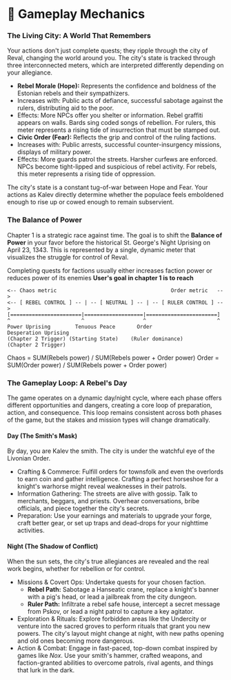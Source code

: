 # 🧙 Gameplay Mechanics

### The Living City: A World That Remembers
Your actions don't just complete quests; they ripple through the city of Reval, changing the world around you. The city's state is tracked through three interconnected meters, which are interpreted differently depending on your allegiance.

- **Rebel Morale (Hope):** Represents the confidence and boldness of the Estonian rebels and their sympathizers.
- Increases with: Public acts of defiance, successful sabotage against the rulers, distributing aid to the poor.
- Effects: More NPCs offer you shelter or information. Rebel graffiti appears on walls. Bards sing coded songs of rebellion. For rulers, this meter represents a rising tide of insurrection that must be stamped out.
- **Civic Order (Fear):** Reflects the grip and control of the ruling factions.
- Increases with: Public arrests, successful counter-insurgency missions, displays of military power.
- Effects: More guards patrol the streets. Harsher curfews are enforced. NPCs become tight-lipped and suspicious of rebel activity. For rebels, this meter represents a rising tide of oppression.

The city's state is a constant tug-of-war between Hope and Fear. Your actions as Kalev directly determine whether the populace feels emboldened enough to rise up or cowed enough to remain subservient.

### The Balance of Power
Chapter 1 is a strategic race against time. The goal is to shift the **Balance of Power** in your favor before the historical St. George's Night Uprising on April 23, 1343. This is represented by a single, dynamic meter that visualizes the struggle for control of Reval.

Completing quests for factions usually either increases faction power or reduces power of its enemies
**User's goal in chapter 1 is to reach**

```
<-- Chaos metric                                     Order metric   -->
<-- [ REBEL CONTROL ] -- | -- [ NEUTRAL ] -- | -- [ RULER CONTROL ] -->
[=======================|===================|=======================]
^                       ^                   ^                       ^
Power Uprising        Tenuous Peace       Order                 Desperation Uprising
(Chapter 2 Trigger) (Starting State)    (Ruler dominance)       (Chapter 2 Trigger)
```

Chaos = SUM(Rebels power) / SUM(Rebels power + Order power)
Order = SUM(Order power) / SUM(Rebels power + Order power)



### The Gameplay Loop: A Rebel's Day
The game operates on a dynamic day/night cycle, where each phase offers different opportunities and dangers, creating a core loop of preparation, action, and consequence. This loop remains consistent across both phases of the game, but the stakes and mission types will change dramatically.

#### Day (The Smith's Mask)
By day, you are Kalev the smith. The city is under the watchful eye of the Livonian Order.
- Crafting & Commerce: Fulfill orders for townsfolk and even the overlords to earn coin and gather intelligence. Crafting a perfect horseshoe for a knight's warhorse might reveal weaknesses in their patrols.
- Information Gathering: The streets are alive with gossip. Talk to merchants, beggars, and priests. Overhear conversations, bribe officials, and piece together the city's secrets.
- Preparation: Use your earnings and materials to upgrade your forge, craft better gear, or set up traps and dead-drops for your nighttime activities.

#### Night (The Shadow of Conflict)
When the sun sets, the city's true allegiances are revealed and the real work begins, whether for rebellion or for control.
- Missions & Covert Ops: Undertake quests for your chosen faction.
    - **Rebel Path:** Sabotage a Hanseatic crane, replace a knight's banner with a pig's head, or lead a jailbreak from the city dungeon.
    - **Ruler Path:** Infiltrate a rebel safe house, intercept a secret message from Pskov, or lead a night patrol to capture a key agitator.
- Exploration & Rituals: Explore forbidden areas like the Undercity or venture into the sacred groves to perform rituals that grant you new powers. The city's layout might change at night, with new paths opening and old ones becoming more dangerous.
- Action & Combat: Engage in fast-paced, top-down combat inspired by games like *Nox*. Use your smith's hammer, crafted weapons, and faction-granted abilities to overcome patrols, rival agents, and things that lurk in the dark.
